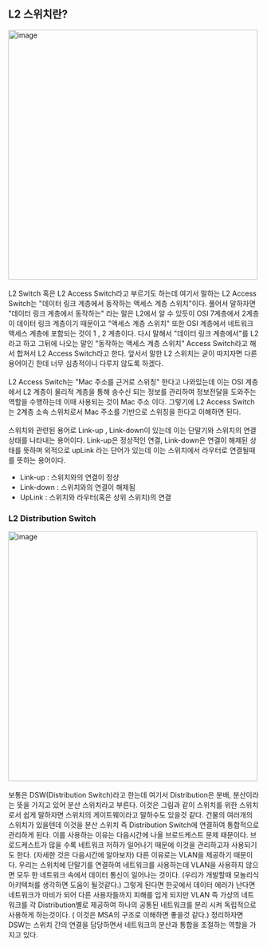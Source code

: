 ## L2 스위치란?
<img width="500" alt="image" src="https://github.com/mo2-Study-Group/StudyGroup/assets/107467750/20e13e81-be56-45eb-877b-9329cf08c8c3"><br/>
<br/>
L2 Switch 혹은 L2 Access Switch라고 부르기도 하는데 여기서 말하는 L2 Access Switch는 "데이터 링크 계층에서 동작하는 액세스 계층 스위치"이다. 풀어서 말하자면 "데이터 링크 계층에서 동작하는"
라는 말은 L2에서 알 수 있듯이 OSI 7계층에서 2계층이 데이터 링크 계층이기 때문이고 "액세스 계층 스위치" 또한 OSI 계층에서 네트워크 액세스 계층에 포함되는 것이 1 , 2 계층이다. 다시 말해서
"데이터 링크 계층에서"를 L2라고 하고 그뒤에 나오는 말인 "동작하는 액세스 계층 스위치" Access Switch라고 해서 합쳐서 L2 Access Switch라고 한다. 앞서서 말한 L2 스위치는 굳이 따지자면 
다른 용어이긴 한데 너무 심층적이니 다루지 않도록 하겠다.<br/>
<br/>
L2 Access Switch는 "Mac 주소를 근거로 스위칭" 한다고 나와있는데 이는 OSI 계층에서 L2 계층이 물리적 계층을 통해 송수신 되는 정보를 관리하여 정보전달을 도와주는 역할을 수행하는데 이때 사용되는
것이 Mac 주소 이다. 그렇기에 L2 Access Switch 는 2계층 소속 스위치로서 Mac 주소를 기반으로 스위칭을 한다고 이해하면 된다. <br/>
<br/>
스위치와 관련된 용어로 Link-up , Link-down이 있는데 이는 단말기와 스위치의 연결 상태를 나타내는 용어이다. Link-up은 정상적인 연결, Link-down은 연결이 해제된 상태를 뜻하며 외적으로 upLink
라는 단어가 있는데 이는 스위치에서 라우터로 연결될때를 뜻하는 용어이다.<br/>
- Link-up : 스위치와의 연결이 정상
- Link-down : 스위치와의 연결이 해제됨
- UpLink : 스위치와 라우터(혹은 상위 스위치)의 연결

### L2 Distribution Switch
<img width="500" alt="image" src="https://github.com/mo2-Study-Group/StudyGroup/assets/107467750/8147cf79-9ae9-41fa-9458-b3e5a3106be4"><br/>
<br/>
보통은 DSW(Distribution Switch)라고 한는데 여기서 Distribution은 분배, 분산이라는 뜻을 가지고 있어 분산 스위치라고 부른다. 이것은 그림과 같이 스위치를 위한 스위치로서
쉽게 말하자면 스위치의 게이트웨이라고 말하수도 있을것 같다. 건물의 여러개의 스위치가 있을텐데 이것을 분산 스위치 즉 Distribution Switch에 연결하여 통합적으로 관리하게 된다. 이를
사용하는 이유는 다음시간에 나올 브로드케스트 문제 때문이다. 브로드케스트가 많을 수록 네트워크 저하가 일어나기 때문에 이것을 관리하고자 사용되기도 한다. (자세한 것은 다음시간에 알아보자)
다른 이유로는 VLAN을 제공하기 때문이다. 우리는 스위치에 단말기를 연결하여 네트워크를 사용하는데 VLAN을 사용하지 않으면 모두 한 네트워크 속에서 데이터 통신이 일어나는 것이다. (우리가 개발할때 모놀리식 아키텍처를 생각하면 도움이 될것같다.) 그렇게 된다면 한곳에서 데이터 에러가 난다면 네트워크가 마비가 되어 다른 사용자들까지 피해를 입게 되지만 VLAN 즉 가상의 네트워크를 각 Distribution별로 제공하여 하나의 공통된 네트워크를 분리 시켜 독립적으로 사용하게 하는것이다. ( 이것은 MSA의 구조로 이해하면 좋을것 같다.) 정리하자면 DSW는 스위치 간의 연결을 담당하면서 네트워크의 분산과 통합을 조절하는 역할을 가지고 있다.
